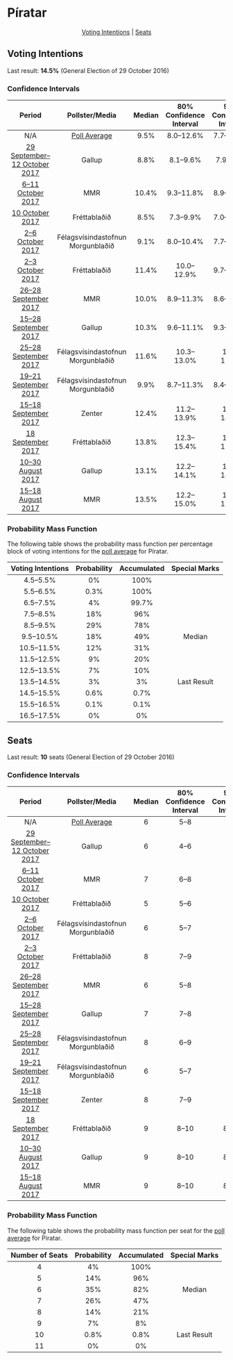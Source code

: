 # Píratar

<p align="center"><a href="#voting-intentions">Voting Intentions</a> | <a href="#seats">Seats</a></p>

## Voting Intentions

Last result: **14.5%** (General Election of 29 October 2016)

### Confidence Intervals

| Period     | Pollster/Media   | Median | 80% Confidence Interval | 90% Confidence Interval | 95% Confidence Interval | 99% Confidence Interval |
|:----------:|:----------------:|:-----------:|:-----------------------:|:-----------------------:|:-----------------------:|:-----------------------:|
| N/A | [Poll Average](average.html) | 9.5% | 8.0–12.6% | 7.7–13.3% | 7.3–13.8% | 6.7–14.7% |
| [29 September–12 October 2017](2017-10-12-Gallup.html) | Gallup | 8.8% | 8.1–9.6% | 7.9–9.8% | 7.7–10.0% | 7.4–10.4% |
| [6–11 October 2017](2017-10-11-MMR.html) | MMR | 10.4% | 9.3–11.8% | 8.9–12.2% | 8.7–12.5% | 8.1–13.2% |
| [10 October 2017](2017-10-10-Frettabladid.html) | Fréttablaðið | 8.5% | 7.3–9.9% | 7.0–10.3% | 6.7–10.6% | 6.2–11.3% |
| [2–6 October 2017](2017-10-06-Felagsvisindastofnun.html) | Félagsvísindastofnun <br> Morgunblaðið | 9.1% | 8.0–10.4% | 7.7–10.8% | 7.4–11.1% | 7.0–11.8% |
| [2–3 October 2017](2017-10-03-Frettabladid.html) | Fréttablaðið | 11.4% | 10.0–12.9% | 9.7–13.4% | 9.4–13.8% | 8.7–14.5% |
| [26–28 September 2017](2017-09-28-MMR.html) | MMR | 10.0% | 8.9–11.3% | 8.6–11.7% | 8.3–12.0% | 7.8–12.7% |
| [15–28 September 2017](2017-09-28-Gallup.html) | Gallup | 10.3% | 9.6–11.1% | 9.3–11.4% | 9.2–11.6% | 8.8–12.0% |
| [25–28 September 2017](2017-09-28-Felagsvisindastofnun.html) | Félagsvísindastofnun <br> Morgunblaðið | 11.6% | 10.3–13.0% | 10.0–13.4% | 9.7–13.7% | 9.1–14.4% |
| [19–21 September 2017](2017-09-21-Felagsvisindastofnun.html) | Félagsvísindastofnun <br> Morgunblaðið | 9.9% | 8.7–11.3% | 8.4–11.7% | 8.1–12.0% | 7.6–12.7% |
| [15–18 September 2017](2017-09-18-Zenter.html) | Zenter | 12.4% | 11.2–13.9% | 10.8–14.3% | 10.5–14.7% | 9.9–15.4% |
| [18 September 2017](2017-09-18-Frettabladid.html) | Fréttablaðið | 13.8% | 12.3–15.4% | 11.9–15.9% | 11.5–16.3% | 10.9–17.1% |
| [10–30 August 2017](2017-08-30-Gallup.html) | Gallup | 13.1% | 12.2–14.1% | 12.0–14.4% | 11.8–14.6% | 11.4–15.1% |
| [15–18 August 2017](2017-08-18-MMR.html) | MMR | 13.5% | 12.2–15.0% | 11.8–15.5% | 11.5–15.8% | 10.9–16.6% |

### Probability Mass Function

The following table shows the probability mass function per percentage block of voting intentions for the [poll average](average.html) for Píratar.

| Voting Intentions | Probability | Accumulated | Special Marks |
|:-----------------:|:-----------:|:-----------:|:-------------:|
| 4.5–5.5% | 0% | 100% |  |
| 5.5–6.5% | 0.3% | 100% |  |
| 6.5–7.5% | 4% | 99.7% |  |
| 7.5–8.5% | 18% | 96% |  |
| 8.5–9.5% | 29% | 78% |  |
| 9.5–10.5% | 18% | 49% | Median |
| 10.5–11.5% | 12% | 31% |  |
| 11.5–12.5% | 9% | 20% |  |
| 12.5–13.5% | 7% | 10% |  |
| 13.5–14.5% | 3% | 3% | Last Result |
| 14.5–15.5% | 0.6% | 0.7% |  |
| 15.5–16.5% | 0.1% | 0.1% |  |
| 16.5–17.5% | 0% | 0% |  |


## Seats

Last result: **10** seats (General Election of 29 October 2016)

### Confidence Intervals

| Period     | Pollster/Media   | Median | 80% Confidence Interval | 90% Confidence Interval | 95% Confidence Interval | 99% Confidence Interval |
|:----------:|:----------------:|:------:|:-----------------------:|:-----------------------:|:-----------------------:|:-----------------------:|
| N/A | [Poll Average](average.html) | 6 | 5–8 | 5–9 | 4–9 | 4–10 |
| [29 September–12 October 2017](2017-10-12-Gallup.html) | Gallup | 6 | 4–6 | 4–7 | 4–7 | 4–7 |
| [6–11 October 2017](2017-10-11-MMR.html) | MMR | 7 | 6–8 | 6–8 | 6–8 | 5–9 |
| [10 October 2017](2017-10-10-Frettabladid.html) | Fréttablaðið | 5 | 5–6 | 5–7 | 4–7 | 4–8 |
| [2–6 October 2017](2017-10-06-Felagsvisindastofnun.html) | Félagsvísindastofnun <br> Morgunblaðið | 6 | 5–7 | 5–7 | 5–7 | 4–8 |
| [2–3 October 2017](2017-10-03-Frettabladid.html) | Fréttablaðið | 8 | 7–9 | 6–9 | 6–9 | 6–10 |
| [26–28 September 2017](2017-09-28-MMR.html) | MMR | 6 | 5–8 | 5–8 | 5–8 | 5–9 |
| [15–28 September 2017](2017-09-28-Gallup.html) | Gallup | 7 | 7–8 | 6–8 | 6–8 | 6–8 |
| [25–28 September 2017](2017-09-28-Felagsvisindastofnun.html) | Félagsvísindastofnun <br> Morgunblaðið | 8 | 6–9 | 6–9 | 6–9 | 5–10 |
| [19–21 September 2017](2017-09-21-Felagsvisindastofnun.html) | Félagsvísindastofnun <br> Morgunblaðið | 6 | 5–7 | 5–7 | 5–8 | 5–8 |
| [15–18 September 2017](2017-09-18-Zenter.html) | Zenter | 8 | 7–9 | 7–9 | 7–10 | 6–10 |
| [18 September 2017](2017-09-18-Frettabladid.html) | Fréttablaðið | 9 | 8–10 | 8–11 | 7–11 | 7–12 |
| [10–30 August 2017](2017-08-30-Gallup.html) | Gallup | 9 | 8–10 | 8–10 | 8–10 | 7–10 |
| [15–18 August 2017](2017-08-18-MMR.html) | MMR | 9 | 8–10 | 8–10 | 8–11 | 7–11 |

### Probability Mass Function

The following table shows the probability mass function per seat for the [poll average](average.html) for Píratar.

| Number of Seats | Probability | Accumulated | Special Marks |
|:---------------:|:-----------:|:-----------:|:-------------:|
| 4 | 4% | 100% |  |
| 5 | 14% | 96% |  |
| 6 | 35% | 82% | Median |
| 7 | 26% | 47% |  |
| 8 | 14% | 21% |  |
| 9 | 7% | 8% |  |
| 10 | 0.8% | 0.8% | Last Result |
| 11 | 0% | 0% |  |


